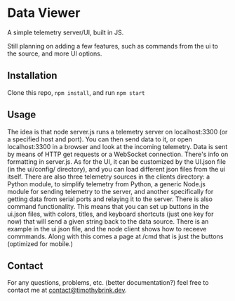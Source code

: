 # Data Viewer

A simple telemetry server/UI, built in JS.

Still planning on adding a few features, such as commands from the ui to the source, and more UI options.

## Installation

Clone this repo, `npm install`, and run `npm start`

## Usage

The idea is that node server.js runs a telemetry server on localhost:3300 (or a specified host and port). You can then send data to it, or open localhost:3300 in a browser and look at the incoming telemetry. Data is sent by means of HTTP get requests or a WebSocket connection. There's info on formatting in server.js. As for the UI, it can be customized by the UI.json file (in the ui/config/ directory), and you can load different json files from the ui itself.
There are also three telemetry sources in the clients directory: a Python module, to simplify telemetry from Python, a generic Node.js module for sending telemetry to the server, and another specifically for getting data from serial ports and relaying it to the server.
There is also command functionality. This means that you can set up buttons in the ui.json files, with colors, titles, and keyboard shortcuts (just one key for now) that will send a given string back to the data source. There is an example in the ui.json file, and the node client shows how to receeve commmands. Along with this comes a page at /cmd that is just the buttons (optimized for mobile.)

## Contact

For any questions, problems, etc. (better documentation?) feel free to contact me at [contact@timothybrink.dev](mailto:contact@timothybrink.dev). 
